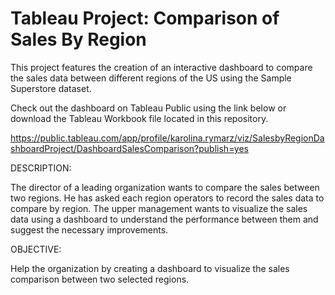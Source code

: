 # Tableau Project: Comparison of Sales By Region
This project features the creation of an interactive dashboard to compare the sales data between different regions of the US using the Sample Superstore dataset.

Check out the dashboard on Tableau Public using the link below or download the Tableau Workbook file located in this repository.

https://public.tableau.com/app/profile/karolina.rymarz/viz/SalesbyRegionDashboardProject/DashboardSalesComparison?publish=yes

DESCRIPTION:

The director of a leading organization wants to compare the sales between two regions. He has asked each region operators to record the sales data to compare by region. The upper management wants to visualize the sales data using a dashboard to understand the performance between them and suggest the necessary improvements.

 
OBJECTIVE:

Help the organization by creating a dashboard to visualize the sales comparison between two selected regions.

